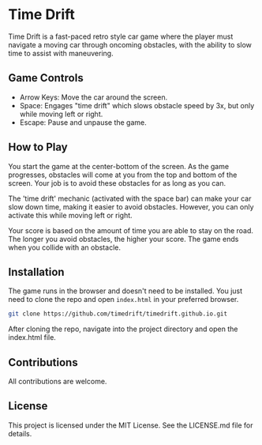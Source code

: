 # Time Drift

Time Drift is a fast-paced retro style car game where the player must navigate a moving car through oncoming obstacles, with the ability to slow time to assist with maneuvering.

## Game Controls

- Arrow Keys: Move the car around the screen.
- Space: Engages "time drift" which slows obstacle speed by 3x, but only while moving left or right.
- Escape: Pause and unpause the game.

## How to Play

You start the game at the center-bottom of the screen. As the game progresses, obstacles will come at you from the top and bottom of the screen. Your job is to avoid these obstacles for as long as you can.

The 'time drift' mechanic (activated with the space bar) can make your car slow down time, making it easier to avoid obstacles. However, you can only activate this while moving left or right.

Your score is based on the amount of time you are able to stay on the road. The longer you avoid obstacles, the higher your score. The game ends when you collide with an obstacle.

## Installation

The game runs in the browser and doesn't need to be installed. You just need to clone the repo and open `index.html` in your preferred browser.

```bash
git clone https://github.com/timedrift/timedrift.github.io.git
 ```

After cloning the repo, navigate into the project directory and open the index.html file.

## Contributions

All contributions are welcome.

## License

This project is licensed under the MIT License. See the LICENSE.md file for details.

